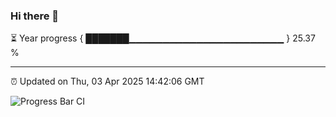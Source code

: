 ### Hi there 👋

⏳ Year progress { ███████▁▁▁▁▁▁▁▁▁▁▁▁▁▁▁▁▁▁▁▁▁▁▁ } 25.37 %

---

⏰ Updated on Thu, 03 Apr 2025 14:42:06 GMT

![Progress Bar CI](https://github.com/IshwaranRudhara/GIT-ACTION/workflows/Progress%20Bar%20CI/badge.svg)

